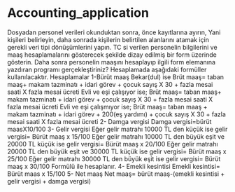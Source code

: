 # Accounting_application



Dosyadan personel verileri okunduktan sonra, önce kayıtlarına ayırın, Yani kişileri belirleyin,  daha sonrada kişilerin belirtilen alanlarını atamak için gerekli veri tipi dönüşümlerini yapın. TC si verilen personelin bilgilerini ve maaş hesaplamalarını gösterecek şekilde dizay edilmiş bir form üzerinde gösterin. Daha sonra personelin maaşını hesaplayıp ilgili form elemanına yazdıran programı gerçekleştiriniz? Hesaplamada aşağıdaki formüller kullanılacaktır. 
Hesaplamalar
1-Bürüt maaş
Bekar(dul) ise 
Brüt maaş= taban maaş+ makam tazminatı + idari görev +  çocuk sayış X 30 + fazla mesai saati X fazla mesai ücreti
Evli ve eşi çalışıyor ise;
Brüt maaş= taban maaş+ makam tazminatı + idari görev +  çocuk sayış X 30 + fazla mesai saati X fazla mesai ücreti
Evli ve eşi çalışmıyor ise;
Brüt maaş= taban maaş + makam tazminatı + idari görev + 200(eş yardımı) +  çocuk sayış X 30 + fazla mesai saati X fazla mesai ücreti
2- Damga vergisi
Damga vergisi=bürüt maasX10/100
3- Gelir vergisi
Eğer gelir matrahı  10000 TL den küçük ise  gelir vergisi= Bürüt maaş x 15/100
Eğer gelir matrahı  10000 TL den büyük eşit ve 20000 TL küçük ise  gelir vergisi= Bürüt maaş x 20/100
Eğer gelir matrahı  20000 TL den büyük eşit ve 30000 TL küçük ise  gelir vergisi= Bürüt maaş x 25/100
Eğer gelir matrahı  30000 TL den büyük eşit ise  gelir vergisi= Bürüt maaş x 30/100
Formülü ile hesaplanır.
4- Emekli kesintisi
Emekli kesintisi= Bürüt maas x 15/100
5- Net maaş
Net maaş= bürüt maaş-(emekli kesintisi + gelir vergisi + damga vergisi)
